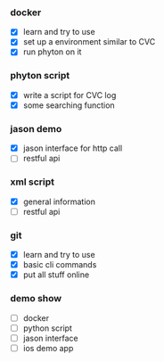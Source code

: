 ### docker
- [x] learn and try to use
- [x] set up a environment similar to CVC
- [x] run phyton on it

### phyton script
- [x] write a script for CVC log
- [x] some searching function

### jason demo
- [x] jason interface for http call
- [ ] restful api

### xml script
- [x] general information
- [ ] restful api

### git
- [x] learn and try to use
- [x] basic cli commands
- [x] put all stuff online

### demo show
- [ ] docker
- [ ] python script
- [ ] jason interface
- [ ] ios demo app
